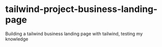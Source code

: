 # tailwind-project-business-landing-page
Building a tailwind business landing page with tailwind, testing my knowledge
